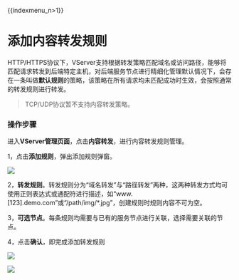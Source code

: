 {{indexmenu_n>1}}

# 添加内容转发规则

HTTP/HTTPS协议下，VServer支持根据转发策略匹配域名或访问路径，能够将匹配请求转发到后端特定主机，对后端服务节点进行精细化管理默认情况下，会存在一条叫做**默认规则**的策略，该策略在所有请求均未匹配成功时生效，会按照通常的转发规则进行转发。

> TCP/UDP协议暂不支持内容转发策略。


### 操作步骤

进入**VServer管理页面**，点击**内容转发**，进行内容转发规则管理。

1，点击**添加规则**，弹出添加规则弹窗。

![](https://static.ucloud.cn/b094d66652b0429d9371919d5ebe9c5d.png)


2，**转发规则**。转发规则分为“域名转发”与“路径转发”两种，这两种转发方式均可使用正则表达式或通配符进行描述，如“www.\[123\].demo.com”或“/path/img/\*.jpg”，创建规则时规则内容不可为空。

3，**可选节点**。每条规则均需要与已有的服务节点进行关联，选择需要关联的节点。

4，点击**确认**，即完成添加转发规则

![](https://static.ucloud.cn/21e20e38813d4d95b6c8b105f951bf50.png)

 [![](https://static.ucloud.cn/708409d71c0a4a8c8d1fbd6fe3417b36.png)](https://github.com/UCloudDocs/UCloud-document/issues/3)


